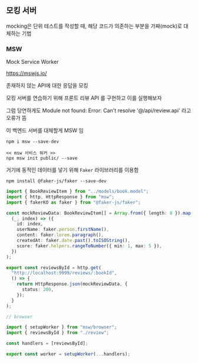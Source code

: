 ## 모킹 서버

mocking은 단위 테스트를 작성할 때, 해당 코드가 의존하는 부분을 가짜(mock)로 대체하는 기법

### MSW

Mock Service Worker

https://mswjs.io/

존재하지 않는 API에 대한 응답을 모킹

모킹 서버를 연습하기 위해 프론트 리뷰 API 를 구현하고 이를 실행해보자

그럼 당연하게도 Module not found: Error: Can't resolve '@/api/review.api' 라고 오류가 뜸

이 백엔드 서버를 대체할게 MSW 임

```
npm i msw --save-dev

<< msw 서비스 워커 >>
npx msw init public/ --save
```

거기에 동적인 데이터를 넣기 위해 `Faker` 라이브러리를 이용함

`npm install @faker-js/faker --save-dev`

```ts
import { BookReviewItem } from "../models/book.model";
import { http, HttpResponse } from "msw";
import { fakerKO as faker } from "@faker-js/faker";

const mockReviewData: BookReviewItem[] = Array.from({ length: 8 }).map(
  (_, index) => ({
    id: index,
    userName: faker.person.firstName(),
    content: faker.lorem.paragraph(),
    createdAt: faker.date.past().toISOString(),
    score: faker.helpers.rangeToNumber({ min: 1, max: 5 }),
  })
);

export const reviewsById = http.get(
  "http://localhost:9999/reviews/:bookId",
  () => {
    return HttpResponse.json(mockReviewData, {
      status: 200,
    });
  }
);

// browser

import { setupWorker } from "msw/browser";
import { reviewsById } from "./review";

const handlers = [reviewsById];

export const worker = setupWorker(...handlers);
```
